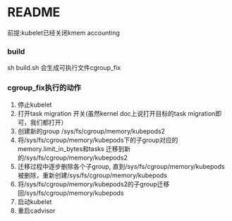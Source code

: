 README
=================

前提:kubelet已经关闭kmem accounting

### build
sh build.sh 会生成可执行文件cgroup_fix

### cgroup_fix执行的动作
1. 停止kubelet
2. 打开task migration 开关(虽然kernel doc上说打开目标的task migration即可，我们都打开）
3. 创建新的group /sys/fs/cgroup/memory/kubepods2
4. 将/sys/fs/cgroup/memory/kubepods下的子group对应的memory.limit_in_bytes和tasks 迁移到新的/sys/fs/cgroup/memory/kubepods2
5. 迁移过程中逐步删除各个子group, 直到/sys/fs/cgroup/memory/kubepods被删除，重新创建/sys/fs/cgroup/memory/kubepods
6. 将/sys/fs/cgroup/memory/kubepods2的子group迁移回/sys/fs/cgroup/memory/kubepods
7. 启动kubelet
8. 重启cadvisor

